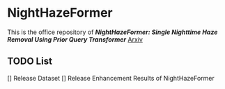 # NightHazeFormer
This is the office repository of ***NightHazeFormer: Single Nighttime Haze Removal Using Prior Query Transformer***
[Arxiv](https://arxiv.org/pdf/2305.09533.pdf)

## TODO List
[] Release Dataset
[] Release Enhancement Results of NightHazeFormer
